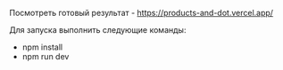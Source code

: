 Посмотреть готовый результат - https://products-and-dot.vercel.app/

Для запуска выполнить следующие команды:
- npm install
- npm run dev

